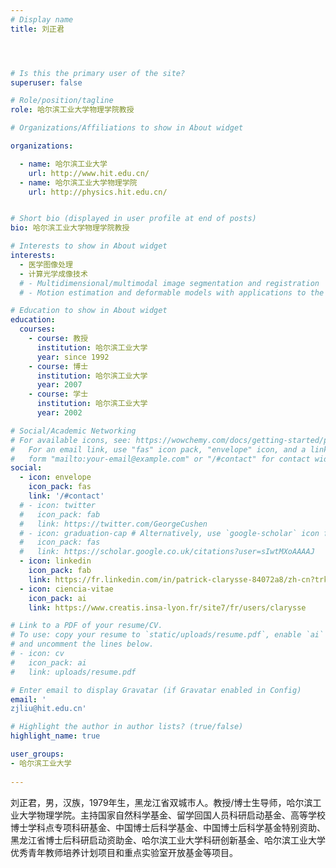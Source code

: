 ```yaml
---
# Display name
title: 刘正君




# Is this the primary user of the site?
superuser: false

# Role/position/tagline
role: 哈尔滨工业大学物理学院教授

# Organizations/Affiliations to show in About widget

organizations:

  - name: 哈尔滨工业大学
    url: http://www.hit.edu.cn/
  - name: 哈尔滨工业大学物理学院
    url: http://physics.hit.edu.cn/


# Short bio (displayed in user profile at end of posts)
bio: 哈尔滨工业大学物理学院教授

# Interests to show in About widget
interests:
  - 医学图像处理
  - 计算光学成像技术
  # - Multidimensional/multimodal image segmentation and registration
  # - Motion estimation and deformable models with applications to the 3D analysis of the heart functions

# Education to show in About widget
education:
  courses:
    - course: 教授
      institution: 哈尔滨工业大学
      year: since 1992
    - course: 博士
      institution: 哈尔滨工业大学
      year: 2007
    - course: 学士
      institution: 哈尔滨工业大学
      year: 2002

# Social/Academic Networking
# For available icons, see: https://wowchemy.com/docs/getting-started/page-builder/#icons
#   For an email link, use "fas" icon pack, "envelope" icon, and a link in the
#   form "mailto:your-email@example.com" or "/#contact" for contact widget.
social:
  - icon: envelope
    icon_pack: fas
    link: '/#contact'
  # - icon: twitter
  #   icon_pack: fab
  #   link: https://twitter.com/GeorgeCushen
  # - icon: graduation-cap # Alternatively, use `google-scholar` icon from `ai` icon pack
  #   icon_pack: fas
  #   link: https://scholar.google.co.uk/citations?user=sIwtMXoAAAAJ
  - icon: linkedin
    icon_pack: fab
    link: https://fr.linkedin.com/in/patrick-clarysse-84072a8/zh-cn?trk=people-guest_people_search-card
  - icon: ciencia-vitae
    icon_pack: ai
    link: https://www.creatis.insa-lyon.fr/site7/fr/users/clarysse 

# Link to a PDF of your resume/CV.
# To use: copy your resume to `static/uploads/resume.pdf`, enable `ai` icons in `params.toml`,
# and uncomment the lines below.
# - icon: cv
#   icon_pack: ai
#   link: uploads/resume.pdf

# Enter email to display Gravatar (if Gravatar enabled in Config)
email: '
zjliu@hit.edu.cn'

# Highlight the author in author lists? (true/false)
highlight_name: true

user_groups:
- 哈尔滨工业大学
 
---
```

刘正君，男，汉族，1979年生，黑龙江省双城市人。教授/博士生导师，哈尔滨工业大学物理学院。主持国家自然科学基金、留学回国人员科研启动基金、高等学校博士学科点专项科研基金、中国博士后科学基金、中国博士后科学基金特别资助、黑龙江省博士后科研启动资助金、哈尔滨工业大学科研创新基金、哈尔滨工业大学优秀青年教师培养计划项目和重点实验室开放基金等项目。
